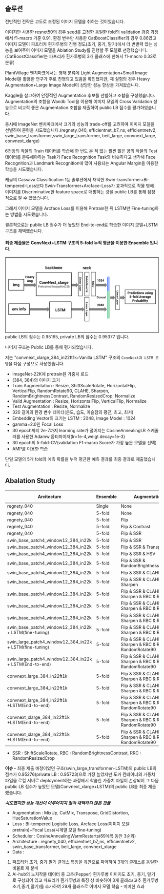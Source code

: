 ## 솔루션 

전반적인 전략은 고도로 조정된 이미지 모델을 취하는 것이었습니다.

이미지만 사용한 resnet50의 경우 seed를 고정한 동일한 fold의 validation 검증 과정에서 f1-macro 기준 0.91, 환경 변수만 사용한 CatBoostClassifier의 경우 0.86였고 이미지 모델이 파프리카 흰가루병의 진행 정도(초기, 중기, 말기)에서 더 변별력 있는 성능을 보여주어 이미지 모델을 Ablation Study를 진행할 주 모델로 선정했습니다.(CatBoostClassifier는 파프리카 흰가루병의 3개 클래스에 한해서 f1-macro 0.33로 분류)

PlantVillage 벤치마크에서는 병해 분류에 Light Augmentation+Small Image Model을 활용한 연구가 주로 진행되고 있음을 확인했지만, 제 실험의 경우 Heavy Augmentation+Large Image Model이 상당한 성능 향상을 가져왔습니다.

Kaggle을 참고하여 안정적인 Augmentation 후보를 선별하고 조합을 구성했습니다. Augmentation의 조합을 Wandb Tool을 이용해 이미지 모델의 Cross Validation 성능으로 비교적 좋은 Augmentation 조합을 제출하여 public LB 점수를 평가하였습니다.

동시에 ImageNet 벤치마크에서 크기와 성능의 trade-off를 고려하여 이미지 모델을 선별하여 훈련을 시도했습니다.(regnety_040, efficientnet_b7_ns, efficientnetv2, swin_base_transformer,swin_large_transformer, beit_large, convnext_large, convnext_xlarge)

6천장의 작물의 Train 데이터를 학습해 한 번도 본 적 없는 훨씬 많은 양의 작물의 Test 데이터를 분류해야하는 Task가 Face Recognition Task와 비슷하다고 생각해 Face Recognition과 Landmark Recognition에 많이 사용되는 Angular Margin을 이용한 학습을 시도했습니다.

캐글의 Cassava Classification 1등 솔루션에서 채택한 Swin-transformer+Bi-tempered-Loss보다 Swin-Transformer+Arcface-Loss가 효과적으로 작물 병해 이미지를 Discriminative한 feature space로 매핑하는 것을 public LB를 통해 잠정적으로 알 수 있었습니다.

그래서 이미지 모델을 Arcface Loss를 이용해 Pretrain한 뒤 LSTM만 Fine-tuning하는 방법을 시도했습니다.

결론적으로는 public LB 점수가 더 높았던 End-to-end로 학습한 이미지 모델+LSTM 구조를 채택했습니다. 

#### 최종 제출물은 ConvNext+LSTM 구조의 5-fold 누적 평균을 이용한 Ensemble 입니다.
![figure](https://github.com/glee1228/LG_Plant_Disease_Diagnosis/blob/main/exp/figure.png) 
public LB의 점수는 0.95165, private LB의 점수는 0.95377 입니다.

나머지 구조는 Public LB를 통해 평가되었습니다.

저는 "convnext_xlarge_384_in22ft1k+Vanilla LSTM" 구조의 ```ConvNext과 LSTM 모델```을 다음 구성으로 사용했습니다.

* ImageNet-22K에 pretrain된 가중치 로드
* (384, 384)의 이미지 크기
* Train Augmentation : Resize, ShiftScaleRotate, HorizontalFlip, VerticalFlip, RandomRotate90, CLAHE, Sharpen, RandomBrightnessContrast, RandomResizedCrop, Normalize
* Valid Augmentation : Resize, HorizontalFlip, VerticalFlip, Normalize
* Test Augmentation : Resize, Normalize
* 320 길이의 환경 변수 데이터(온도, 습도, 이슬점의 평균, 최고, 최저)
* Embedding Vector의 크기는 LSTM : 2048, Image Model : 1024
* gamma=2.0인 Focal Loss
* 30 epoch까지 2e-7까지 learning rate가 떨어지는 CosineAnnealingLR 스케줄러를 사용한 Adamw 옵티마이저(lr=1e-4,weigt decay=1e-3)
* 30 epoch의 5-fold-CV(validation F1-macro Score가 가장 높은 모델을 선택)
* AMP를 이용한 학습


단일 모델의 5개 fold의 예측 확률을 누적 평균한 예측 결과를 최종 결과로 제출했습니다.

## Abalation Study

Arcitecture	| Ensemble	| Augmentation |	Loss	 | public LB |	private LB | note |
---- |  ---- | ---- | ---- | ----  |---- |----
regnety_040  |	Single  |	None	 | CE  | 	0.91144 | 	-
regnety_040  |	5-fold  |	None	 | CE  | 	0.92673 | 	-  | + 0.015
regnety_040  |	5-fold  |	Flip	 | CE  | 	0.91809 | 	-
regnety_040  |	5-fold  |	Flip & Contrast	 | CE  | 	0.92431 | 	-
regnety_040  |	5-fold  |	Flip & SSR	 | CE  | 	0.91624 | 	-
swin_base_patch4_window12_384_in22k  |	5-fold  |	Flip & SSR	 | bi-tempered  | 	0.94607 | 	-  | + 0.03
swin_base_patch4_window12_384_in22k  |	5-fold |	Flip & SSR & Transpose	 | bi-tempered  | 	0.94169 | 	-
swin_base_patch4_window12_384_in22k  |	5-fold  |	Flip & SSR & HSV | bi-tempered  | 	0.94080 | 	-
swin_base_patch4_window12_384_in22k  |	5-fold  |	Flip & SSR & RandomBrightnessContrast | bi-tempered  | 	0.94592 | 	-
swin_base_patch4_window12_384_in22k  |	5-fold  |	Flip & SSR & CLAHE | bi-tempered  | 	0.94641 | 	-
swin_base_patch4_window12_384_in22k  |	5-fold  |	Flip & SSR & CLAHE & Sharpen | bi-tempered  | 	0.94389 | 	-
swin_base_patch4_window12_384_in22k  |	5-fold  |	Flip & SSR & CLAHE & Sharpen & RBC & RRC | bi-tempered  | 	0.94771 | -  | + 0.02
swin_base_patch4_window12_384_in22k  |	5-fold  |	Flip & SSR & CLAHE & Sharpen & RBC & RRC | CE  | 	0.9487 | -  | + 0.01
swin_base_patch4_window12_384_in22k  |	5-fold  |	Flip & SSR & CLAHE & Sharpen & RBC & RRC | Arcface  | 	0.94952 | 	-  | + 0.01
swin_base_patch4_window12_384_in22k + LSTM(fine-tuning)  |	5-fold  |	Flip & SSR & CLAHE & Sharpen & RBC & RRC | Arcface+Focal  | 	0.95093 | 	-  | + 0.01
swin_large_patch4_window12_384_in22k + LSTM(fine-tuning)  |	5-fold  |	Flip & SSR & CLAHE & Sharpen & RBC & RRC & RandomRotate90 | Arcface+Focal  | 	0.94372 | 	-
swin_large_patch4_window12_384_in22k + LSTM(End-to-end)  |	5-fold  |	Flip & SSR & CLAHE & Sharpen & RBC & RRC & RandomRotate90  | Focal  | 	0.95276 | 	0.95723 | + 0.02  (Best)
convnext_large_384_in22ft1k  |	5-fold  |	Flip & SSR & CLAHE & Sharpen & RBC & RRC | bi-tempered  | 	0.94918 | 	-
convnext_large_384_in22ft1k  |	5-fold  |	Flip & SSR & CLAHE & Sharpen & RBC & RRC | CE  | 	0.94949 | 	-
convnext_large_384_in22ft1k  +LSTM(End-to-end)  |	5-fold  |	Flip & SSR & CLAHE & Sharpen & RBC & RRC & RandomRotate90| Focal  | 	0.94996 | 	-
convnext_xlarge_384_in22ft1k  +LSTM(End-to-end)  |	5-fold  |	Flip & SSR & CLAHE & Sharpen & RBC & RRC & RandomRotate90 | Focal  | 	0.95165 | 	0.95377 | Submission
convnext_xlarge_384_in22ft1k  +LSTM(End-to-end)  |	5-fold  |	Flip & SSR & CLAHE & Sharpen & RBC & RRC & RandomRotate90 | Focal  | 	0.95431 | 	0.95553 | Unofficial

* SSR : ShiftScaleRotate, RBC : RandomBrightnessContrast, RRC : RandomResizedCrop

**이슈 -**
최종 제출 예정이었던 구조(swin_large_transformer+LSTM)의 public LB의 점수가 0.95276(private LB : 0.95723)으로 가장 높았지만 도커 컨테이너의 가중치 파일을 로컬 서버로 deployment하는 과정에서 학습한 가중치 파일이 손상되어 그 다음 public LB 점수가 높았던 모델(Convnext_xlarge+LSTM)의 public LB를 최종 제출했습니다.

***시도했지만 성능 개선이 이루어지지 않아 채택하지 않은 것들***
* Augmentation : MixUp, CutMix, Transpose, GridDistortion, HueSaturationValue
* Loss : Bi-tempered Logistic Loss, Arcface Loss(이미지 모델 pretrain)+Focal Loss(시계열 모델 fine-tuning)
* Scheduler : CosineAnnealingWarmRestarts(69에폭 동안 3순회)
* Architecture : regnety_040, efficientnet_b7_ns, efficientnetv2, swin_base_transformer, beit_large, convnext_xlarge
* Data :
1. 파프리카 초기, 중기 말기 클래스 특징을 육안으로 파악하여 3개의 클래스를 동일한 비율로 재 분배 
2. Ai-hub의 노지작물 데이터 중 고추(Pepper) 흰가루병 이미지도 초기, 중기, 말기로 구성되어 있고 파프리카 흰가루병과 특징 상 비슷하여 3개 클래스(고추 흰가루병 초기,중기,말기)를 추가하여 28개 클래스로 이미지 모델 학습 - 미미한 효과









